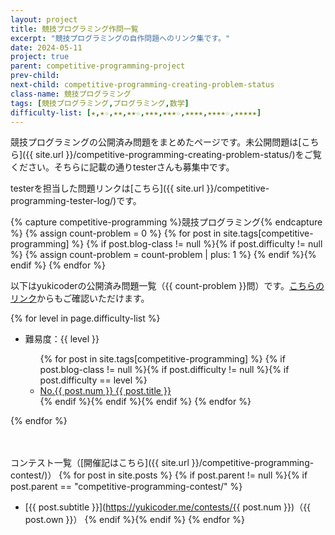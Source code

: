 ```yaml
---
layout: project
title: 競技プログラミング作問一覧
excerpt: "競技プログラミングの自作問題へのリンク集です。"
date: 2024-05-11
project: true
parent: competitive-programming-project
prev-child: 
next-child: competitive-programming-creating-problem-status
class-name: 競技プログラミング
tags: [競技プログラミング,プログラミング,数学]
difficulty-list: [★,★☆,★★,★★☆,★★★,★★★☆,★★★★,★★★★☆,★★★★★]
---
```


競技プログラミングの公開済み問題をまとめたページです。未公開問題は[こちら]({{ site.url }}/competitive-programming-creating-problem-status/)をご覧ください。そちらに記載の通りtesterさんも募集中です。

testerを担当した問題リンクは[こちら]({{ site.url }}/competitive-programming-tester-log/)です。

{% capture competitive-programming %}競技プログラミング{% endcapture %}
{% assign count-problem = 0 %}
{% for post in site.tags[competitive-programming] %}
  {% if post.blog-class != null %}{% if post.difficulty != null %}
    {% assign count-problem = count-problem | plus: 1 %}
  {% endif %}{% endif %}
{% endfor %}

以下はyukicoderの公開済み問題一覧（{{ count-problem }}問）です。[こちらのリンク](https://yukicoder.me/users/5376/problems)からもご確認いただけます。

{% for level in page.difficulty-list %}
  <ul>
    <li> 難易度：{{ level }} </li>
    <ul>
      {% for post in site.tags[competitive-programming] %}
        {% if post.blog-class != null %}{% if post.difficulty != null %}{% if post.difficulty == level %}
          <li> <a href="https://yukicoder.me/problems/no/{{ post.num }}">No.{{ post.num }} {{ post.title }}</a></li>
        {% endif %}{% endif %}{% endif %}
      {% endfor %}
    </ul>
  </ul>
{% endfor %}
<p>　</p>

コンテスト一覧（[開催記はこちら]({{ site.url }}/competitive-programming-contest/)）
{% for post in site.posts %}
{% if post.parent != null %}{% if post.parent == "competitive-programming-contest/" %}
- [{{ post.subtitle }}](https://yukicoder.me/contests/{{ post.num }})（{{ post.own }}）
{% endif %}{% endif %}
{% endfor %}

